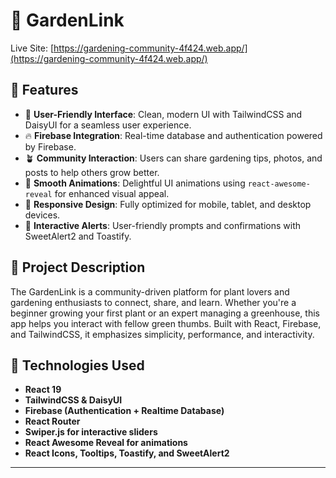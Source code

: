 # 🌿 GardenLink

Live Site: [https://gardening-community-4f424.web.app/](https://gardening-community-4f424.web.app/)

## 🌟 Features

- 🌱 **User-Friendly Interface**: Clean, modern UI with TailwindCSS and DaisyUI for a seamless user experience.
- 🔥 **Firebase Integration**: Real-time database and authentication powered by Firebase.
- 🪴 **Community Interaction**: Users can share gardening tips, photos, and posts to help others grow better.
- 🎥 **Smooth Animations**: Delightful UI animations using `react-awesome-reveal` for enhanced visual appeal.
- 📍 **Responsive Design**: Fully optimized for mobile, tablet, and desktop devices.
- 💬 **Interactive Alerts**: User-friendly prompts and confirmations with SweetAlert2 and Toastify.

## 📖 Project Description

The GardenLink is a community-driven platform for plant lovers and gardening enthusiasts to connect, share, and learn. Whether you're a beginner growing your first plant or an expert managing a greenhouse, this app helps you interact with fellow green thumbs. Built with React, Firebase, and TailwindCSS, it emphasizes simplicity, performance, and interactivity.

## 🚀 Technologies Used

- **React 19**
- **TailwindCSS & DaisyUI**
- **Firebase (Authentication + Realtime Database)**
- **React Router**
- **Swiper.js for interactive sliders**
- **React Awesome Reveal for animations**
- **React Icons, Tooltips, Toastify, and SweetAlert2**

---

